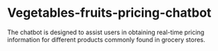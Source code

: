 # Vegetables-fruits-pricing-chatbot
The chatbot is designed to assist users in obtaining real-time pricing information for different products commonly found in grocery stores. 
